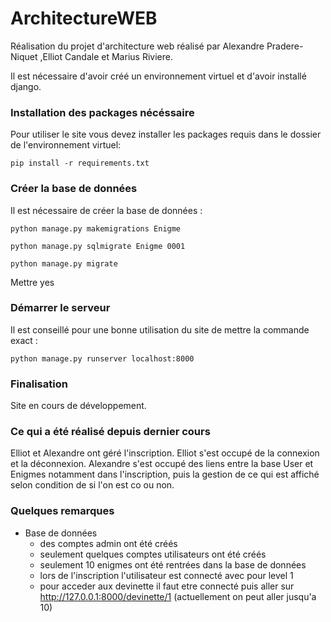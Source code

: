 # ArchitectureWEB
Réalisation du projet d'architecture web réalisé par  Alexandre Pradere-Niquet ,Elliot Candale et Marius Riviere.

Il est nécessaire d'avoir créé un environnement virtuel et d'avoir installé django.

### Installation des packages nécéssaire

Pour utiliser le site vous devez installer les packages requis dans le dossier de l'environnement virtuel:

    pip install -r requirements.txt

### Créer la base de données

Il est nécessaire de créer la base de données :

    python manage.py makemigrations Enigme
    
    python manage.py sqlmigrate Enigme 0001
    
    python manage.py migrate
    
Mettre yes
 
### Démarrer le serveur

Il est conseillé pour une bonne utilisation du site de mettre la commande exact :

    python manage.py runserver localhost:8000

### Finalisation

Site en cours de développement.

### Ce qui a été réalisé depuis dernier cours

Elliot et Alexandre ont géré l'inscription.
Elliot s'est occupé de la connexion et la déconnexion.
Alexandre s'est occupé des liens entre la base User et Enigmes notamment dans l'inscription, puis la gestion de ce qui est affiché selon condition de si l'on est co ou non.

### Quelques remarques

* Base de données
	* des comptes admin ont été créés
	* seulement quelques comptes utilisateurs ont été créés
	* seulement 10 enigmes ont été rentrées dans la base de données
	* lors de l'inscription l'utilisateur est connecté avec pour level 1
	* pour acceder aux devinette il faut etre connecté puis aller sur http://127.0.0.1:8000/devinette/1  (actuellement on peut aller jusqu'a 10)

